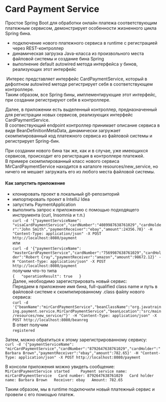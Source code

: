 # Card Payment Service

Простое Spring Boot для обработки онлайн платежа соответствующим платежным сервисом, демонстрирует особенности жизненного цикла Spring бина.  

- подключение нового платежного сервиса в runtime с регистрацией через REST-контроллер  
- динамическая загрузка Java-класса из произвольного места файловой системы и создание бина Spring  
- выполнение default autowired метода интерфейса у бинов, реализующих этот интерфейс  

&nbsp;Интерес представляет интерфейс CardPaymentService, который в дефолтном autowired методе регистрирует себя в соответствующем контроллере.  
Таким образом, все Spring бины, имплементирующие этот интерфейс, при создании регистрируют себя в контроллере.  

Далее, в приложении есть выделенный контроллер, предназначенный для регистрации новых сервисов, реализующих интерфейс CardPaymentService.  
В соотвествующий endpoint контроллер принимает описание сервиса в виде BeanDefinitionMetaData, динамически загружает скомпилированный код
платежного сервиса из файловой системы и регистрирует Spring-бин.
  
При создании нового бина так же, как и в случае, уже имеющихся сервисов, происходит его регистрация в контроллере платежей.  
В примере скомпилированный класс нового сервиса MirCardPaymentService находится в каталоге resources/new_service, но ничего не мешает загружать его из любого места файловой системы.  

#### Как запустить приложение 
- клонировать проект в локальный git-репозиторий  
- импортировать проект в IntelliJ Idea  
- запустить PaymentApplication  
- выполнить запрос к приложению с помощью подходящего инструмента (curl, Insomnia и т.п.)  
` curl -d '{"paymentServiceName": "visaCardPaymentService","cardNumber":"4089987638761029","cardHolder":"John Smith","paymentReceiver":"ebay","amount":24356.78}' -H "Content-Type: application/json" -X POST http://localhost:8080/payment
 `  
 или  
 `
 curl -d '{"paymentServiceName": "masterCardPaymentService","cardNumber":"7569987638761029","cardHolder":"Robert Cray","paymentReceiver":"amazon","amount":98672.12}' -H "Content-Type: application/json" -X POST http://localhost:8080/payment
 `  
 получим что-то типа  
 `
 {  
   "operationResult": true  
 }  
 `  
 Далее, необходимо зарегистрировать новый сервис:  
 Передаем в приложение имя бина, full-qualified class name и путь в файловой системе к скомпилированному .class файлу нового сервиса:  
 `
 curl -d '{"beanName":"mirCardPaymentService","beanClassName":"org.javatraining.payment.service.MirCardPaymentService","beanLocation":"src/main/resources/new_service/"}' -H "Content-Type: application/json" -X POST http://localhost:8080/beanreg
 `  
 В ответ получим  
 `registered`  
 
 Затем, можно обратиться к этому зарегистрированному сервису:  
 `
 curl -d '{"paymentServiceName": "mirCardPaymentService","cardNumber":"8792647638761029","cardHolder":"Barbara Brown","paymentReceiver":"ebay","amount":782.65}' -H "Content-Type: application/json" -X POST http://localhost:8080/payment
 `
 
 В консоли приложения можно увидеть сообщение:    
 `
 MirCardPaymentService started    
 Payment service name: mirCardPaymentService  
 Card number: 8792647638761029  
 Card holder name: Barbara Brown  
 Receiver: ebay  
 Amount: 782.65  
 `   
 
 Таким образом, мы в runtime подключили новый платежный сервис и провели с его помощью платеж.  
 